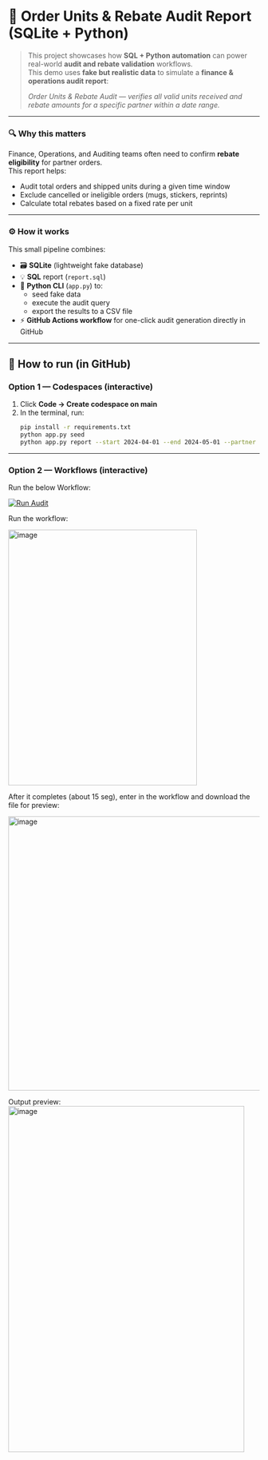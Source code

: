 # 🧮 Order Units & Rebate Audit Report (SQLite + Python)

> This project showcases how **SQL + Python automation** can power real-world **audit and rebate validation** workflows.  
> This demo uses **fake but realistic data** to simulate a **finance & operations audit report**:
>
> _Order Units & Rebate Audit — verifies all valid units received and rebate amounts for a specific partner within a date range._

---

### 🔍 Why this matters
Finance, Operations, and Auditing teams often need to confirm **rebate eligibility** for partner orders.  
This report helps:
- Audit total orders and shipped units during a given time window  
- Exclude cancelled or ineligible orders (mugs, stickers, reprints)  
- Calculate total rebates based on a fixed rate per unit  

---

### ⚙️ How it works
This small pipeline combines:
- 🗃️ **SQLite** (lightweight fake database)
- 💡 **SQL** report (`report.sql`)
- 🐍 **Python CLI** (`app.py`) to:
  - seed fake data  
  - execute the audit query  
  - export the results to a CSV file  
- ⚡ **GitHub Actions workflow** for one-click audit generation directly in GitHub  

---

## 🚀 How to run (in GitHub)

### Option 1 — Codespaces (interactive)
1. Click **Code → Create codespace on main**  
2. In the terminal, run:
   ```bash
   pip install -r requirements.txt
   python app.py seed
   python app.py report --start 2024-04-01 --end 2024-05-01 --partner teepublicvip --out audit_rebate.csv```

---

### Option 2 — Workflows (interactive)
Run the below Workflow:

[![Run Audit](https://github.com/CarlosJordan-AI/audit-rebate/actions/workflows/run-audit.yml/badge.svg)](https://github.com/CarlosJordan-AI/audit-rebate/actions/workflows/run-audit.yml)


Run the workflow:

<img width="378" height="512" alt="image" src="https://github.com/user-attachments/assets/602f50ad-337a-46df-a46e-38d2840e7a72" />

After it completes (about 15 seg), enter in the workflow and download the file for preview:

<img width="1545" height="549" alt="image" src="https://github.com/user-attachments/assets/be1c09d7-635b-4d48-b5b0-b72c1435d644" />

Output preview:
<img width="473" height="693" alt="image" src="https://github.com/user-attachments/assets/847d4996-7d2d-41ee-ba6a-a57d90d3c507" />

